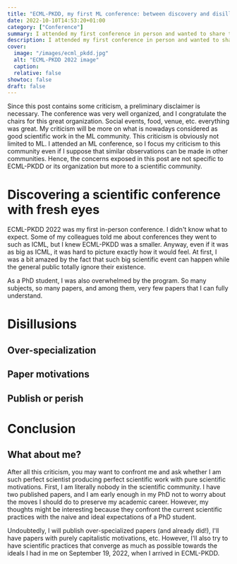 ```yaml
---
title: "ECML-PKDD, my first ML conference: between discovery and disillusions"
date: 2022-10-10T14:53:20+01:00
category: ["Conference"]
summary: I attended my first conference in person and wanted to share the perspective of a young doctoral student full of ideals on scientific work.
description: I attended my first conference in person and wanted to share the perspective of a young doctoral student full of ideals on scientific work.
cover:
  image: "/images/ecml_pkdd.jpg"
  alt: "ECML-PKDD 2022 image"
  caption:
  relative: false
showtoc: false
draft: false
---
```


Since this post contains some criticism, a preliminary disclaimer is necessary. The conference was very well organized, and I congratulate the chairs for this great organization. Social events, food, venue, etc. everything was great. My criticism will be more on what is nowadays considered as good scientific work in the ML community. This criticism is obviously not limited to ML. I attended an ML conference, so I focus my criticism to this community even if I suppose that similar observations can be made in other communities. Hence, the concerns exposed in this post are not specific to ECML-PKDD or its organization but more to a scientific community.


# Discovering a scientific conference with fresh eyes

ECML-PKDD 2022 was my first in-person conference. I didn't know what to expect. Some of my colleagues told me about conferences they went to such as ICML, but I knew ECML-PKDD was a smaller. Anyway, even if it was as big as ICML, it was hard to picture exactly how it would feel. At first, I was a bit amazed by the fact that such big scientific event can happen while the general public totally ignore their existence.

As a PhD student, I was also overwhelmed by the program. So many subjects, so many papers, and among them, very few papers that I can fully understand.


# Disillusions

## Over-specialization

## Paper motivations

## Publish or perish

# Conclusion

## What about me? 

After all this criticism, you may want to confront me and ask whether I am such perfect scientist producing perfect scientific work with pure scientific motivations. First, I am literally nobody in the scientific community. I have two published papers, and I am early enough in my PhD not to worry about the moves I should do to preserve my academic career. However, my thoughts might be interesting because they confront the current scientific practices with the naive and ideal expectations of a PhD student.  

Undoubtedly, I will publish over-specialized papers (and already did!), I'll have papers with purely capitalistic motivations, etc. However, I'll also try to have scientific practices that converge as much as possible towards the ideals I had in me on September 19, 2022, when I arrived in ECML-PKDD.